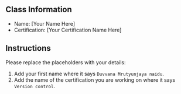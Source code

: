 ## Class Information
- Name: [Your Name Here]  
- Certification: [Your Certification Name Here]  

## Instructions
Please replace the placeholders with your details:
1. Add your first name where it says `Duvvana Mrutyunjaya naidu`.  
2. Add the name of the certification you are working on where it says `Version control`.  
